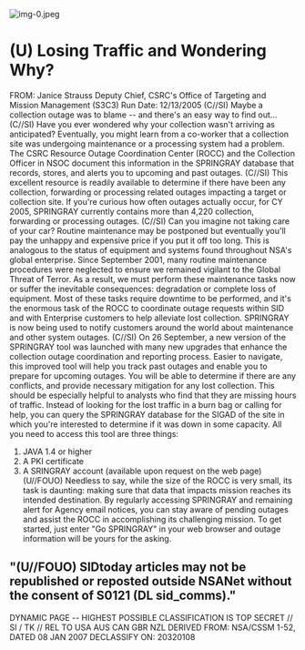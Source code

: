 ![img-0.jpeg](img-0.jpeg)

# (U) Losing Traffic and Wondering Why? 

FROM: Janice Strauss
Deputy Chief, CSRC's Office of Targeting and Mission Management (S3C3) Run Date: 12/13/2005
(C//SI) Maybe a collection outage was to blame -- and there's an easy way to find out...
(C//SI) Have you ever wondered why your collection wasn't arriving as anticipated? Eventually, you might learn from a co-worker that a collection site was undergoing maintenance or a processing system had a problem. The CSRC Resource Outage Coordination Center (ROCC) and the Collection Officer in NSOC document this information in the SPRINGRAY database that records, stores, and alerts you to upcoming and past outages.
(C//SI) This excellent resource is readily available to determine if there have been any collection, forwarding or processing related outages impacting a target or collection site. If you're curious how often outages actually occur, for CY 2005, SPRINGRAY currently contains more than 4,220 collection, forwarding or processing outages.
(C//SI) Can you imagine not taking care of your car? Routine maintenance may be postponed but eventually you'll pay the unhappy and expensive price if you put it off too long. This is analogous to the status of equipment and systems found throughout NSA's global enterprise. Since September 2001, many routine maintenance procedures were neglected to ensure we remained vigilant to the Global Threat of Terror. As a result, we must perform these maintenance tasks now or suffer the inevitable consequences: degradation or complete loss of equipment. Most of these tasks require downtime to be performed, and it's the enormous task of the ROCC to coordinate outage requests within SID and with Enterprise customers to help alleviate lost collection. SPRINGRAY is now being used to notify customers around the world about maintenance and other system outages.
(C//SI) On 26 September, a new version of the SPRINGRAY tool was launched with many new upgrades that enhance the collection outage coordination and reporting process. Easier to navigate, this improved tool will help you track past outages and enable you to prepare for upcoming outages. You will be able to determine if there are any conflicts, and provide necessary mitigation for any lost collection. This should be especially helpful to analysts who find that they are missing hours of traffic. Instead of looking for the lost traffic in a burn bag or calling for help, you can query the SPRINGRAY database for the SIGAD of the site in which you're interested to determine if it was down in some capacity. All you need to access this tool are three things:

1. JAVA 1.4 or higher
2. A PKI certificate
3. A SRINGRAY account (available upon request on the web page)
(U//FOUO) Needless to say, while the size of the ROCC is very small, its task is daunting: making sure that data that impacts mission reaches its intended destination. By regularly accessing SPRINGRAY and remaining alert for Agency email notices, you can stay aware of pending outages and assist the ROCC in accomplishing its challenging mission. To get started, just enter "Go SPRINGRAY" in your web browser and outage information will be yours for the asking.

## "(U//FOUO) SIDtoday articles may not be republished or reposted outside NSANet without the consent of S0121 (DL sid_comms)."
DYNAMIC PAGE -- HIGHEST POSSIBLE CLASSIFICATION IS TOP SECRET // SI / TK // REL TO USA AUS CAN GBR NZL DERIVED FROM: NSA/CSSM 1-52, DATED 08 JAN 2007 DECLASSIFY ON: 20320108
